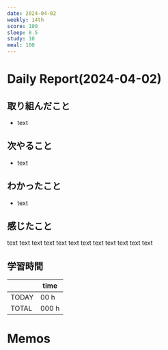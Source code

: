 ```yaml
---
date: 2024-04-02
weekly: 14th
score: 100
sleep: 8.5
study: 10
meal: 100
---
```

# Daily Report(2024-04-02)
## 取り組んだこと
- text
## 次やること
- text
## わかったこと
- text
## 感じたこと
text text text text text text text text text text text text
## 学習時間
|       | time  | 
| ----- | ----- |
| TODAY | 00 h   |
| TOTAL | 000 h |
# Memos
